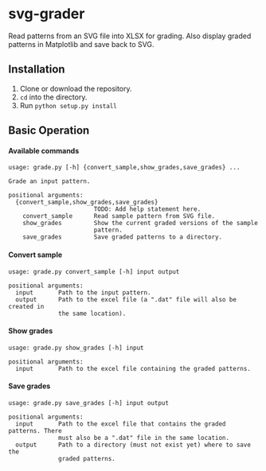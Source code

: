 # svg-grader
Read patterns from an SVG file into XLSX for grading. Also display graded patterns in Matplotlib and save back to SVG.

## Installation
1. Clone or download the repository.
2. `cd` into the directory.
3. Run `python setup.py install`

## Basic Operation

#### Available commands
```
usage: grade.py [-h] {convert_sample,show_grades,save_grades} ...

Grade an input pattern.

positional arguments:
  {convert_sample,show_grades,save_grades}
                        TODO: Add help statement here.
    convert_sample      Read sample pattern from SVG file.
    show_grades         Show the current graded versions of the sample
                        pattern.
    save_grades         Save graded patterns to a directory.
```

#### Convert sample
```
usage: grade.py convert_sample [-h] input output

positional arguments:
  input       Path to the input pattern.
  output      Path to the excel file (a ".dat" file will also be created in
              the same location).
```

#### Show grades
```
usage: grade.py show_grades [-h] input

positional arguments:
  input       Path to the excel file containing the graded patterns.
```

#### Save grades
```
usage: grade.py save_grades [-h] input output

positional arguments:
  input       Path to the excel file that contains the graded patterns. There
              must also be a ".dat" file in the same location.
  output      Path to a directory (must not exist yet) where to save the
              graded patterns.
```
